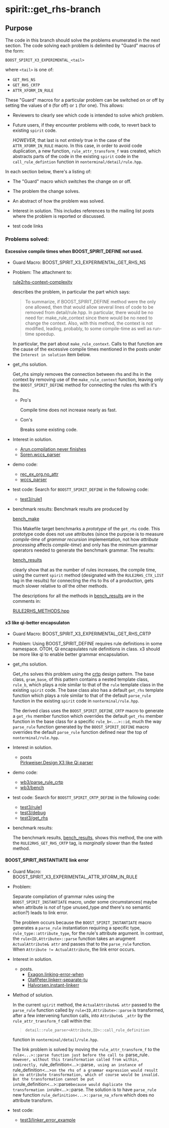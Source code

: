 # ﻿spirit::get_rhs-branch

## Purpose

The code in this branch should solve the problems enumerated
in the next section.  The code solving each problem is
delimited by "Guard" macros of the form:

  `BOOST_SPIRIT_X3_EXPERIMENTAL_<tail>`

where `<tail>` is one of:

  * `GET_RHS_NS`
  * `GET_RHS_CRTP`
  * `ATTR_XFORM_IN_RULE`
  
These "Guard" macros for a particular problem can be switched 
on or off by setting the values of `0` (for off) or `1` (for
one).  This allows:

  * Reviewers to clearly see which code is intended to solve
    which problem.

  * Future users, if they encounter problems with code, to
    revert back to existing `spirit` code.
    
    *HOWEVER*, that last is not *entirely* true in the case
     of the `ATTR_XFORM_IN_RULE` macro.  In this case, in
     order to avoid code duplication, a new function,
     `rule_attr_transform_f` was created, which abstracts
     parts of the code in the existing `spirit` code in the
     `call_rule_defintion` function in
     `nonterminal/detail/rule.hpp`.
     
In each section below, there's a listing of:

  * The "Guard" macro which switches the change on or off.
  
  * The problem the change solves.
  
  * An abstract of how the problem was solved.
  
  * Interest in solution.  This includes references to the
    mailing list posts where the problem is reported or
    discussed.
    
  * test code links
  
### Problems solved:

#### Excessive compile times when BOOST_SPIRIT_DEFINE not used.
  * Guard Macro: BOOST_SPIRIT_X3_EXPERIMENTAL_GET_RHS_NS
  * Problem:
      The attachment to:
      
      [rule2rhs-context-complexity](https://sourceforge.net/p/spirit/mailman/message/35355552/)
      
    describes the problem, in particular the part which
    says:
      
      >To summarize, if BOOST_SPIRIT_DEFINE method were the only
      >one allowed, then that would allow several lines of code to
      >be removed from detail/rule.hpp.  In particular, there would
      >be no need for: make_rule_context since there would be no
      >need to change the context.  Also, with this method, the
      >context is not modified, leading, probably, to some
      >compile-time as well as run-time speedup. 

    In particular, the part about `make_rule_context`.
    Calls to that function are the cause of the excessive
    compile times mentioned in the posts under the `Interest
    in solution` item below.
        
  * get_rhs solution.
  
    Get_rhs simply removes the connection between rhs and
    lhs in the context by removing use of the
    `make_rule_context` function, leaving only the
    `BOOST_SPIRIT_DEFINE` method for connecting the rules
    rhs with it's lhs.
    
      * Pro's
      
        Compile time does not increase nearly as fast.
        
      * Con's
      
        Breaks some existing code.
            
  * Interest in solution.
   
      * [Arun.compilation never finishes](https://sourceforge.net/p/spirit/mailman/message/35799862/)
      * [Soren.wccs_parser](https://sourceforge.net/p/spirit/mailman/message/36091645/)
            
  * demo code:
      * [rec_ex_org.no_attr](https://github.com/cppljevans/spirit/blob/get_rhs/workbench/x3/rec_ex_orig/rec_ex_orig.no_attr.cpp)
      * [wccs_parser](https://github.com/cppljevans/spirit/blob/get_rhs/workbench/x3/rec_ex_orig/wccs_parser.cpp)
  * test code:
      Search for `BOOSTT_SPIRIT_DEFINE` in the following code:
      * [test3/rule1](https://github.com/cppljevans/spirit-experiments/blob/get_rhs/test/x3/rule1.cpp)
  * benchmark results:
      Benchmark results are produced by
      
      [bench_make](https://github.com/cppljevans/spirit-experiments/blob/get_rhs/workbench/x3/rule_defns/Makefile#L102)
      
      This Makefile target benchmarks a *prototype* of the
      `get_rhs` code.  This prototype code does not use
      attributes (since the purpose is to measure
      *compile-time* of *grammar recursion* implementation,
      not how *attribute processing* affects *compile-time*)
      and only has the minimum grammar operators needed to
      generate the benchmark grammar.  The results:
      
      [bench_results][bench_ref]
        
      clearly show that as the number of rules increases,
      the compile time, using the current `spirit` method
      (designated with the `RULE2RHS_CTX_LIST` tag in the
      results) for connecting the rhs to lhs of a
      production, gets much slower relative to *all* the
      other methods.
      
      The descriptions for all the methods in [bench_results][bench_ref]
      are in the comments in:
  
      [RULE2RHS_METHODS.hpp](https://github.com/cppljevans/spirit-experiments/blob/get_rhs/workbench/x3/rule_defns/RULE2RHS_METHODS.hpp)
        
#### x3 like qi-better encapsulaton

  * Guard Macro: BOOST_SPIRIT_X3_EXPERIMENTAL_GET_RHS_CRTP
  * Problem:
      Using BOOST_SPIRIT_DEFINE requires rule definitions in
      some namespace.  OTOH, Qi encapsulates rule
      definitions in class.  x3 should be more like qi to
      enable better grammar encapsulation.
      
  * get_rhs solution.
  
    Get_rhs solves this problem using the
    [crtp](https://en.wikipedia.org/wiki/Curiously_recurring_template_pattern#General_form)
    design pattern.  The base class, `gram_base`, of this
    pattern contains a nested template class, `rule_b`,
    which plays a role similar to that of the `rule`
    template class in the existing `spirit` code.  The base
    class also has a default `get_rhs` template function
    which plays a role similar to that of the default
    `parse_rule` function in the existing `spirit` code in
    `nonterminal/rule.hpp`.
    
    The derived class uses the `BOOST_SPIRIT_DEFINE_CRTP`
    macro to generate a `get_rhs` member function which
    overrides the default `get_rhs` member function in the
    base class for a specific `rule_b<...>::id`, much the
    way `parse_rule` function generated by the
    `BOOST_SPIRIT_DEFINE` macro overrides the default
    `parse_rule` function defined near the top of
    `nonterminal/rule.hpp`.
      
  * Interest in solution.
      * posts  
        [Pirkweiser.Design X3 like Qi parser](http://boost.2283326.n4.nabble.com/Design-structure-X3-parser-more-like-Qi-parser-td4690205i20.html)
        
  * demo code:
      * [wb3/parse_rule_crtp](https://github.com/cppljevans/spirit-experiments/blob/get_rhs/workbench/x3/rule_defns/parse_rule_crtp.hpp#L145)
      * [wb3/bench](https://github.com/cppljevans/spirit-experiments/blob/get_rhs/workbench/x3/rule_defns/rule_defns_bench.cpp#L235)
        
  * test code:
    Search for `BOOSTT_SPIRIT_CRTP_DEFINE` in the following code:
      * [test3/rule1](https://github.com/cppljevans/spirit-experiments/blob/get_rhs/test/x3/rule1.cpp)
      * [test3/debug](https://github.com/cppljevans/spirit-experiments/blob/get_rhs/test/x3/debug.cpp)
      * [test3/get_rhs](https://github.com/cppljevans/spirit-experiments/blob/get_rhs/test/x3/get_rhs/)
  * benchmark results:
  
    The benchmark results, [bench_results][bench_ref], shows
    this method, the one with the `RULE2RHS_GET_RHS_CRTP`
    tag, is *marginally* slower than the fasted method.
            
#### BOOST_SPIRIT_INSTANTIATE link error

  * Guard Macro: BOOST_SPIRIT_X3_EXPERIMENTAL_ATTR_XFORM_IN_RULE
  * Problem:
  
      Separate compilation of grammar rules using the
      `BOOST_SPIRIT_INSTANTIATE` macro, under some
      circumstances( maybe when attribute is *not* of type
      unused_type *and* there's no semantic action?) leads
      to link error.
      
      The problem occurs because the
      `BOOST_SPIRIT_INSTANTIATE` macro generates a
      `parse_rule` instantiation requiring a specific type,
      `rule_type::attribute_type`, for the rule's attribute
      argument. In contrast, the `rule<ID,Attribute>::parse`
      function takes an arugment `ActualAttribute& attr` and
      passes that to the `parse_rule` function.  When
      `Attribute != ActualAttribute`, the link error occurs.
      
  * Interest in solution.
      * posts.
          * [Exagon.linking-error-when](http://boost.2283326.n4.nabble.com/Linking-error-when-changing-to-tp4689820.html)
          * [OlafPeter.linkerr-separate-tu](https://stackoverflow.com/questions/43791079/x3-linker-error-with-separate-tu)
          * [Halvorsen.instant-linkerr](http://boost.2283326.n4.nabble.com/X3-declare-define-instantiate-linker-error-tp4694282.html)

  * Method of solution.
  
    In the current `spirit` method, the `ActualAttribute&
    attr` passed to the `parse_rule` function called by
    `rule<ID,Attribute>::parse` is transformed, after a few
    intervening function calls, into `Attribute& _attr` by
    the `rule_attr_transform_f` call within the:
    
      > `detail::rule_parser<Attribute,ID>::call_rule_definition` 

    function in `nonterminal/detail/rule.hpp`.
    
    The link problem is solved by moving the
    `rule_attr_transform_f` to the `rule<...>::parse
    function just before the call to `parse_rule`.  However,
    without this transformation called from within,
    indirectly, `rule_definition<...>::parse`, using an
    instance of `rule_definition<...>` on the rhs of a
    grammar expression would result in no attribute
    transformation, which of course would be invalid.  But
    the transformation cannot be put in
    `rule_definition<...>::parse` because would duplicate
    the transformation in `rule<...>::parse.  The solution
    is to have `parse_rule` new function
    `rule_definition<...>::parse_na_xform` which does no
    attribute transform.
    
  * test code:
      * [test3/linker_error_example](https://github.com/cppljevans/spirit-experiments/blob/get_rhs/test/x3/linker_error_example/)
    
[bench_ref]: https://github.com/cppljevans/spirit-experiments/blob/get_rhs/workbench/x3/rule_defns/bench.tmp


